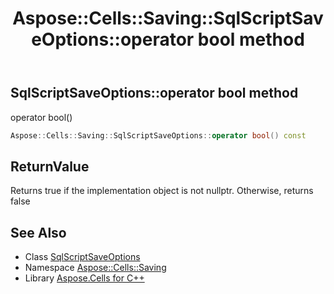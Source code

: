 ﻿---
title: Aspose::Cells::Saving::SqlScriptSaveOptions::operator bool method
linktitle: operator bool
second_title: Aspose.Cells for C++ API Reference
description: 'Aspose::Cells::Saving::SqlScriptSaveOptions::operator bool method. operator bool() in C++.'
type: docs
weight: 400
url: /cpp/aspose.cells.saving/sqlscriptsaveoptions/operator_bool/
---
## SqlScriptSaveOptions::operator bool method


operator bool()

```cpp
Aspose::Cells::Saving::SqlScriptSaveOptions::operator bool() const
```


## ReturnValue

Returns true if the implementation object is not nullptr. Otherwise, returns false

## See Also

* Class [SqlScriptSaveOptions](../)
* Namespace [Aspose::Cells::Saving](../../)
* Library [Aspose.Cells for C++](../../../)
